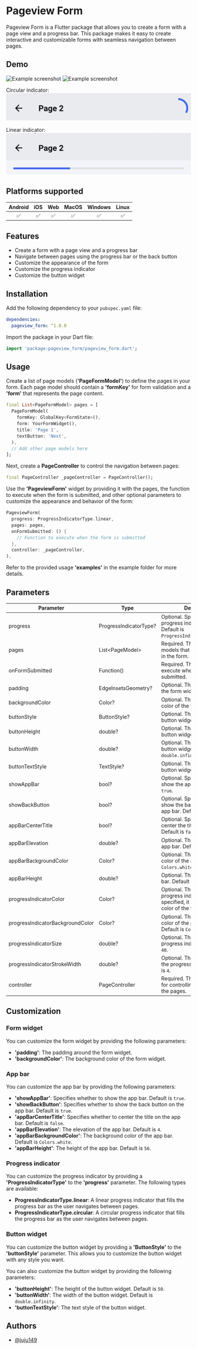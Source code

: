 # Pageview Form

Pageview Form is a Flutter package that allows you to create a form with a page view and a progress bar. This package makes it easy to create interactive and customizable forms with seamless navigation between pages.

## Demo

![Example screenshot](assets/Screenrecorder-2023-05-20-22-03-32-538.gif)
![Example screenshot](assets/Screenrecorder-2023-05-20-22-03-32-538.gif)

Circular indicator:
![Example screenshot](assets/Screenshot_2023-05-20-22-05-03-030_com.example.pageview_form_test.jpg)

Linear indicator:
![Example screenshot](assets/Screenshot_2023-05-20-22-04-51-028_com.example.pageview_form_test.jpg)

## Platforms supported

| Android | iOS | Web | MacOS | Windows | Linux |
|:-------:|:---:|:---:|:-----:|:-------:|:-----:|
|✅|✅|✅|✅|✅|✅|

## Features

- Create a form with a page view and a progress bar
- Navigate between pages using the progress bar or the back button
- Customize the appearance of the form
- Customize the progress indicator
- Customize the button widget

## Installation

Add the following dependency to your `pubspec.yaml` file:

```yaml
dependencies:
  pageview_form: ^1.0.0
```

Import the package in your Dart file:

```dart
import 'package:pageview_form/pageview_form.dart';
```

## Usage

Create a list of page models (**'PageFormModel'**) to define the pages in your form. Each page model should contain a **'formKey'** for form validation and a **'form'** that represents the page content.

```dart
final List<PageFormModel> pages = [
  PageFormModel(
    formKey: GlobalKey<FormState>(),
    form: YourFormWidget(),
    title: 'Page 1',
    textButton: 'Next',
  ),
  // Add other page models here
];
```

Next, create a **PageController** to control the navigation between pages:

```dart
final PageController _pageController = PageController();
```

Use the **'PageviewForm'** widget by providing it with the pages, the function to execute when the form is submitted, and other optional parameters to customize the appearance and behavior of the form:

```dart
PageviewForm(
  progress: ProgressIndicatorType.linear,
  pages: pages,
  onFormSubmitted: () {
    // Function to execute when the form is submitted
  },
  controller: _pageController,
),
```

Refer to the provided usage **'examples'** in the example folder for more details.

## Parameters

| Parameter | Type | Description |
|-----------|------|-------------|
| progress | ProgressIndicatorType? | Optional. Specifies the type of progress indicator to use. Default is `ProgressIndicatorType.linear`. |
| pages | List\<PageModel> | Required. The list of page models that define the pages in the form. |
| onFormSubmitted | Function() | Required. The function to execute when the form is submitted. |
| padding | EdgeInsetsGeometry? | Optional. The padding around the form widget. |
| backgroundColor | Color? | Optional. The background color of the form widget. |
| buttonStyle | ButtonStyle? | Optional. The style of the button widget. |
| buttonHeight | double? | Optional. The height of the button widget. Default is `50`. |
| buttonWidth | double? | Optional. The width of the button widget. Default is `double.infinity`. |
| buttonTextStyle | TextStyle? | Optional. The text style of the button widget. |
| showAppBar | bool? | Optional. Specifies whether to show the app bar. Default is `true`. |
| showBackButton | bool? | Optional. Specifies whether to show the back button on the app bar. Default is `true`. |
| appBarCenterTitle | bool? | Optional. Specifies whether to center the title on the app bar. Default is `false`. |
| appBarElevation | double? | Optional. The elevation of the app bar. Default is `4`. |
| appBarBackgroundColor | Color? | Optional. The background color of the app bar. Default is `Colors.white`. |
| appBarHeight | double? | Optional. The height of the app bar. Default is `56`. |
| progressIndicatorColor | Color? | Optional. The color of the progress indicator. If not specified, it uses the primary color of the theme. |
| progressIndicatorBackgroundColor | Color? | Optional. The background color of the progress indicator. Default is `Colors.grey[300]`. |
| progressIndicatorSize | double? | Optional. The size of the progress indicator. Default is `40`. |
| progressIndicatorStrokeWidth | double? | Optional. The stroke width of the progress indicator. Default is `4`. |
| controller | PageController | Required. The page controller for controlling the navigation in the pages. |


## Customization

### Form widget

You can customize the form widget by providing the following parameters:

- **'padding'**: The padding around the form widget.
- **'backgroundColor'**: The background color of the form widget.

### App bar

You can customize the app bar by providing the following parameters:

- **'showAppBar'**: Specifies whether to show the app bar. Default is `true`.
- **'showBackButton'**: Specifies whether to show the back button on the app bar. Default is `true`.
- **'appBarCenterTitle'**: Specifies whether to center the title on the app bar. Default is `false`.
- **'appBarElevation'**: The elevation of the app bar. Default is `4`.
- **'appBarBackgroundColor'**: The background color of the app bar. Default is `Colors.white`.
- **'appBarHeight'**: The height of the app bar. Default is `56`.

### Progress indicator

You can customize the progress indicator by providing a **'ProgressIndicatorType'** to the **'progress'** parameter. The following types are available:

- **ProgressIndicatorType.linear**: A linear progress indicator that fills the progress bar as the user navigates between pages.
- **ProgressIndicatorType.circular**: A circular progress indicator that fills the progress bar as the user navigates between pages.

### Button widget

You can customize the button widget by providing a **'ButtonStyle'** to the **'buttonStyle'** parameter. This allows you to customize the button widget with any style you want.

You can also customize the button widget by providing the following parameters:

- **'buttonHeight'**: The height of the button widget. Default is `50`.
- **'buttonWidth'**: The width of the button widget. Default is `double.infinity`.
- **'buttonTextStyle'**: The text style of the button widget.

## Authors

- [@juju149](https://www.github.com/juju149)